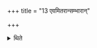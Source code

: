 +++
title = "13 एवमितरान्सम्भारान्"

+++

<details><summary>थिते</summary>

एवमितरान्सम्भारान् १३
</details>

